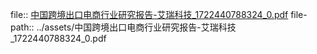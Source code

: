 file:: [中国跨境出口电商行业研究报告-艾瑞科技_1722440788324_0.pdf](../assets/中国跨境出口电商行业研究报告-艾瑞科技_1722440788324_0.pdf)
file-path:: ../assets/中国跨境出口电商行业研究报告-艾瑞科技_1722440788324_0.pdf
